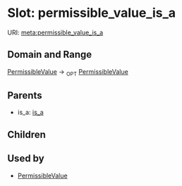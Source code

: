 
# Slot: permissible_value_is_a




URI: [meta:permissible_value_is_a](https://w3id.org/biolink/biolinkml/meta/permissible_value_is_a)


## Domain and Range

[PermissibleValue](PermissibleValue.md) ->  <sub>OPT</sub> [PermissibleValue](PermissibleValue.md)

## Parents

 *  is_a: [is_a](is_a.md)

## Children


## Used by

 * [PermissibleValue](PermissibleValue.md)
